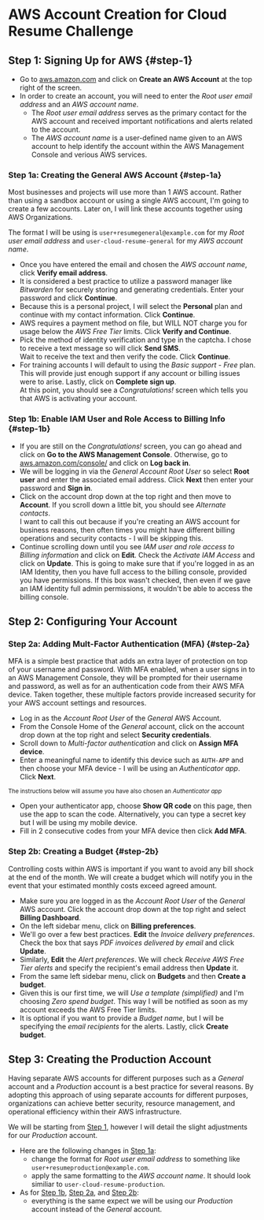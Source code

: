 # AWS Account Creation for Cloud Resume Challenge

## Step 1: Signing Up for AWS {#step-1}
- Go to [aws.amazon.com](https://aws.amazon.com/) and click on **Create an AWS Account** at the top right of the screen.
- In order to create an account, you will need to enter the *Root user email address* and an *AWS account name*.
  - The *Root user email address* serves as the primary contact for the AWS account and received important notifications and alerts related to the account.
  - The *AWS account name* is a user-defined name given to an AWS account to help identify the account within the AWS Management Console and verious AWS services.

### Step 1a: Creating the General AWS Account {#step-1a}
Most businesses and projects will use more than 1 AWS account. Rather than using a sandbox account or using a single AWS account, I'm going to create a few accounts. Later on, I will link these accounts together using AWS Organizations.

The format I will be using is `user+resumegeneral@example.com` for my *Root user email address* and `user-cloud-resume-general` for my *AWS account name*.
- Once you have entered the email and chosen the *AWS account name*, click **Verify email address**.
- It is considered a best practice to utilize a password manager like *Bitwarden* for securely storing and generating credentials. Enter your password and click **Continue**.
- Because this is a personal project, I will select the **Personal** plan and continue with my contact information. Click **Continue**.
- AWS requires a payment method on file, but WILL NOT charge you for usage below the *AWS Free Tier* limits. Click **Verify and Continue**.
- Pick the method of identity verification and type in the captcha. I chose to receive a text message so will click **Send SMS**.<br>
Wait to receive the text and then verify the code. Click **Continue**.
- For training accounts I will default to using the *Basic support - Free* plan. This will provide just enough support if any account or billing issues were to arise. Lastly, click on **Complete sign up**. <br>
At this point, you should see a *Congratulations!* screen which tells you that AWS is activating your account.

### Step 1b: Enable IAM User and Role Access to Billing Info {#step-1b}
- If you are still on the *Congratulations!* screen, you can go ahead and click on **Go to the AWS Management Console**. Otherwise, go to [aws.amazon.com/console/](https://aws.amazon.com/console/) and click on **Log back in**.
- We will be logging in via the *General Account Root User* so select **Root user** and enter the associated email address. Click **Next** then enter your password and **Sign in**.
- Click on the account drop down at the top right and then move to **Account**. If you scroll down a little bit, you should see *Alternate contacts*.<br>
I want to call this out because if you're creating an AWS account for business reasons, then often times you might have different billing operations and security contacts - I will be skipping this.
- Continue scrolling down until you see *IAM user and role access to Billing information* and click on **Edit**. Check the *Activate IAM Access* and click on **Update**. This is going to make sure that if you're logged in as an IAM Identity, then you have full access to the billing console, provided you have permissions. If this box wasn't checked, then even if we gave an IAM identity full admin permissions, it wouldn't be able to access the billing console.

## Step 2: Configuring Your Account

### Step 2a: Adding Mult-Factor Authentication (MFA) {#step-2a}
MFA is a simple best practice that adds an extra layer of protection on top of your username and password. With MFA enabled, when a user signs in to an AWS Management Console, they will be prompted for their username and password, as well as for an authentication code from their AWS MFA device. Taken together, these multiple factors provide increased security for your AWS account settings and resources.
- Log in as the *Account Root User* of the *General* AWS Account.
- From the Console Home of the *General* account, click on the account drop down at the top right and select **Security credentials**.
- Scroll down to *Multi-factor authentication* and click on **Assign MFA device**.
- Enter a meaningful name to identify this device such as `AUTH-APP` and then choose your MFA device - I will be using an *Authenticator app*. Click **Next**.

<sub>The instructions below will assume you have also chosen an *Authenticator app* </sub>

  - Open your authenticator app, choose **Show QR code** on this page, then use the app to scan the code. Alternatively, you can type a secret key but I will be using my mobile device.
  - Fill in 2 consecutive codes from your MFA device then click **Add MFA**.

### Step 2b: Creating a Budget {#step-2b}
Controlling costs within AWS is important if you want to avoid any bill shock at the end of the month. We will create a budget which will notify you in the event that your estimated monthly costs exceed agreed amount.
- Make sure you are logged in as the *Account Root User* of the *General* AWS account. Click the account drop down at the top right and select **Billing Dashboard**.
- On the left sidebar menu, click on **Billing preferences**.
- We'll go over a few best practices. **Edit** the *Invoice delivery preferences*. Check the box that says *PDF invoices delivered by email* and click **Update**.
- Similarly, **Edit** the *Alert preferences*. We will check *Receive AWS Free Tier alerts* and specify the recipient's email address then **Update** it.
- From the same left sidebar menu, click on **Budgets** and then **Create a budget**.
- Given this is our first time, we will *Use a template (simplified)* and I'm choosing *Zero spend budget*. This way I will be notified as soon as my account exceeds the AWS Free Tier limits.
- It is optional if you want to provide a *Budget name*, but I will be specifying the *email recipients* for the alerts. Lastly, click **Create budget**.

## Step 3: Creating the Production Account
Having separate AWS accounts for different purposes such as a *General* account and a *Production* account is a best practice for several reasons. By adopting this approach of using separate accounts for different purposes, organizations can achieve better security, resource management, and operational efficiency within their AWS infrastructure.

We will be starting from [Step 1](#step-1), however I will detail the slight adjustments for our *Production* account.
- Here are the following changes in [Step 1a](#step-1a):
  - change the format for *Root user email address* to something like `user+resumeproduction@example.com`.
  - apply the same formatting to the *AWS account name*. It should look similiar to `user-cloud-resume-production`.
- As for [Step 1b](#step-1b), [Step 2a](#step-2a), and [Step 2b](#step-2b):
  - everything is the same expect we will be using our *Production* account instead of the *General* account.
